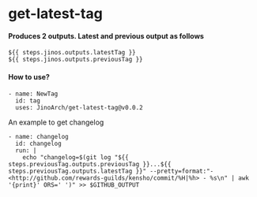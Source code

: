 # get-latest-tag

#### Produces 2 outputs. Latest and previous output as follows
```
${{ steps.jinos.outputs.latestTag }}
${{ steps.jinos.outputs.previousTag }}
```

#### How to use?


```
- name: NewTag
  id: tag
  uses: JinoArch/get-latest-tag@v0.0.2
```

An example to get changelog
```
- name: changelog
  id: changelog
  run: |
    echo "changelog=$(git log "${{ steps.previousTag.outputs.previousTag }}...${{ steps.previousTag.outputs.latestTag }}" --pretty=format:"- <http://github.com/rewards-guilds/kensho/commit/%H|%h> - %s\n" | awk '{print}' ORS=' ')" >> $GITHUB_OUTPUT
```